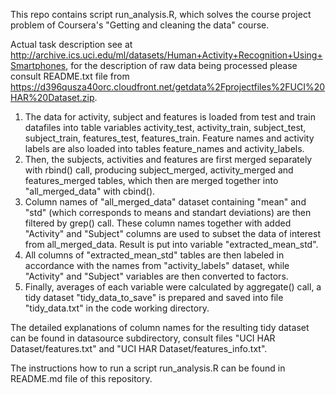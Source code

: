 This repo contains script run_analysis.R, which solves the course project problem of Coursera's "Getting and cleaning the data" course. 

Actual task description see at http://archive.ics.uci.edu/ml/datasets/Human+Activity+Recognition+Using+Smartphones, for the description of raw data being processed please consult README.txt file from  https://d396qusza40orc.cloudfront.net/getdata%2Fprojectfiles%2FUCI%20HAR%20Dataset.zip.

1. The data for activity, subject and features is loaded from test and train datafiles into table variables activity_test, activity_train, 
subject_test, subject_train, features_test, features_train. Feature names and activity labels are also loaded into tables feature_names 
and activity_labels.
2. Then, the subjects, activities and features are first merged separately with rbind() call, producing subject_merged, activity_merged 
and features_merged tables, which then are merged together into "all_merged_data" with cbind().
3. Column names of "all_merged_data" dataset containing "mean" and "std" (which corresponds to means and standart deviations) 
are then filtered by grep() call. These column names together with added "Activity" and "Subject" columns are used to subset the data of 
interest from all_merged_data. Result is put into variable "extracted_mean_std".
4. All columns of "extracted_mean_std" tables are then labeled in accordance with the names from "activity_labels" dataset, 
while "Activity" and "Subject" variables are then converted to factors.
5. Finally, averages of each variable were calculated by aggregate() call, a tidy dataset "tidy_data_to_save" is prepared and saved 
into file "tidy_data.txt" in the code working directory.

The detailed explanations of column names for the resulting tidy dataset can be found in datasource subdirectory, 
consult files "UCI HAR Dataset/features.txt" and "UCI HAR Dataset/features_info.txt".

The instructions how to run a script run_analysis.R can be found in README.md file of this repository.
